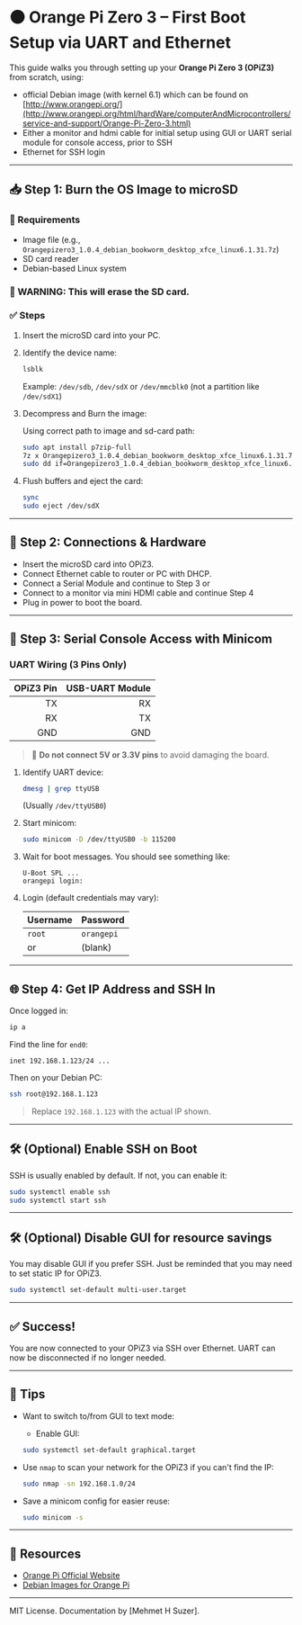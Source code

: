 # 🟠 Orange Pi Zero 3 – First Boot Setup via UART and Ethernet

This guide walks you through setting up your **Orange Pi Zero 3 (OPiZ3)** from scratch, using:
- official Debian image (with kernel 6.1) which can be found on [http://www.orangepi.org/](http://www.orangepi.org/html/hardWare/computerAndMicrocontrollers/service-and-support/Orange-Pi-Zero-3.html)
- Either a monitor and hdmi cable for initial setup using GUI or UART serial module for console access, prior to SSH
- Ethernet for SSH login

---

## 📥 Step 1: Burn the OS Image to microSD

### 🔧 Requirements
- Image file (e.g., `Orangepizero3_1.0.4_debian_bookworm_desktop_xfce_linux6.1.31.7z`)
- SD card reader
- Debian-based Linux system

### 🧯 WARNING: This will erase the SD card.

### ✅ Steps

1. Insert the microSD card into your PC.
2. Identify the device name:

   ```bash
   lsblk
   ```

   Example: `/dev/sdb`, `/dev/sdX` or `/dev/mmcblk0` (not a partition like `/dev/sdX1`)

3. Decompress and Burn the image:

   Using correct path to image and sd-card path:

   ```bash
   sudo apt install p7zip-full
   7z x Orangepizero3_1.0.4_debian_bookworm_desktop_xfce_linux6.1.31.7z
   sudo dd if=Orangepizero3_1.0.4_debian_bookworm_desktop_xfce_linux6.1.31.img of=/dev/sdb bs=8M status=progress conv=fsync
   ```

4. Flush buffers and eject the card:

   ```bash
   sync
   sudo eject /dev/sdX
   ```

---

## 🔌 Step 2: Connections & Hardware

- Insert the microSD card into OPiZ3.
- Connect Ethernet cable to router or PC with DHCP.
- Connect a Serial Module and continue to Step 3 or
- Connect to a monitor via mini HDMI cable and continue Step 4
- Plug in power to boot the board.

---

## 📡 Step 3: Serial Console Access with Minicom

### UART Wiring (3 Pins Only)
| OPiZ3 Pin | USB-UART Module |
|----------:|----------------:|
| TX        | RX              |
| RX        | TX              |
| GND       | GND             |

> 🛑 **Do not connect 5V or 3.3V pins** to avoid damaging the board.

1. Identify UART device:

   ```bash
   dmesg | grep ttyUSB
   ```

   (Usually `/dev/ttyUSB0`)

2. Start minicom:

   ```bash
   sudo minicom -D /dev/ttyUSB0 -b 115200
   ```

3. Wait for boot messages. You should see something like:

   ```
   U-Boot SPL ...
   orangepi login:
   ```

4. Login (default credentials may vary):

   | Username | Password   |
   |----------|------------|
   | `root`   | `orangepi` |
   | or       | (blank)    |

---

## 🌐 Step 4: Get IP Address and SSH In

Once logged in:

```bash
ip a
```

Find the line for `end0`:

```
inet 192.168.1.123/24 ...
```

Then on your Debian PC:

```bash
ssh root@192.168.1.123
```

> Replace `192.168.1.123` with the actual IP shown.

---

## 🛠️ (Optional) Enable SSH on Boot

SSH is usually enabled by default. If not, you can enable it:

```bash
sudo systemctl enable ssh
sudo systemctl start ssh
```

---

## 🛠️ (Optional) Disable GUI for resource savings

You may disable GUI if you prefer SSH. Just be reminded that you may need to set static IP for OPiZ3.

```bash
sudo systemctl set-default multi-user.target
```

---

## ✅ Success!

You are now connected to your OPiZ3 via SSH over Ethernet. UART can now be disconnected if no longer needed.

---

## 📌 Tips

- Want to switch to/from GUI to text mode:

  - Enable GUI:

  ```bash
  sudo systemctl set-default graphical.target
  ```

- Use `nmap` to scan your network for the OPiZ3 if you can't find the IP:

  ```bash
  sudo nmap -sn 192.168.1.0/24
  ```

- Save a minicom config for easier reuse:

  ```bash
  sudo minicom -s
  ```

---

## 🔗 Resources

- [Orange Pi Official Website](https://www.orangepi.org/)
- [Debian Images for Orange Pi](https://wiki.debian.org/InstallingDebianOn/Allwinner)

---

MIT License. Documentation by [Mehmet H Suzer].
